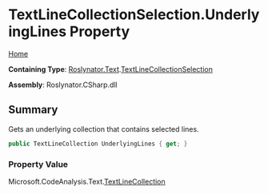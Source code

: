 <a name="_Top"></a>

# TextLineCollectionSelection\.UnderlyingLines Property

[Home](../../../../README.md#_Top)

**Containing Type**: [Roslynator.Text](../../README.md#_Top)\.[TextLineCollectionSelection](../README.md#_Top)

**Assembly**: Roslynator\.CSharp\.dll

## Summary

Gets an underlying collection that contains selected lines\.

```csharp
public TextLineCollection UnderlyingLines { get; }
```

### Property Value

Microsoft\.CodeAnalysis\.Text\.[TextLineCollection](https://docs.microsoft.com/en-us/dotnet/api/microsoft.codeanalysis.text.textlinecollection)

